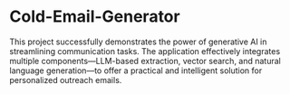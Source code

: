 # Cold-Email-Generator
This project successfully demonstrates the power of generative AI in streamlining communication tasks. The application effectively integrates multiple components—LLM-based extraction, vector search, and natural language generation—to offer a practical and intelligent solution for personalized outreach emails.
